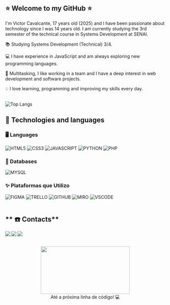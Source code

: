 ##  ⭐ Welcome to my GitHub ⭐ 

I'm Victor Cavalcante, 17 years old (2025) and I have been passionate about technology since I was 14 years old. I am currently studying the 3rd semester of the technical course in Systems Development at SENAI.

📚 Studying Systems Development (Technical) 3/4.

💻 I have experience in JavaScript and am always exploring new programming languages.

🤹 Multitasking, I like working in a team and I have a deep interest in web development and software projects.

💡 I love learning, programming and improving my skills every day.  <br> <br>


![Top Langs](https://github-readme-stats.vercel.app/api/top-langs/?username=Vini-cods&layout=compact&theme=tokyonight)




 ## **🚀 Technologies and languages**
 
### **🖥 Languages** 
<div style="display: inline_block">
  <img align="center" alt="HTML5"  src="https://img.shields.io/badge/HTML5-E34F26?style=for-the-badge&logo=html5&logoColor=white"/>
  <img align="center" alt="CSS3"   src="https://img.shields.io/badge/CSS3-1572B6?style=for-the-badge&logo=css3&logoColor=white" />
  <img align="center" alt="JAVASCRIPT" src="https://img.shields.io/badge/JavaScript-F7DF1E?style=for-the-badge&logo=javascript&logoColor=black" />
  <img align="center" alt="PYTHON" src="https://img.shields.io/badge/Python-3776AB?style=for-the-badge&logo=python&logoColor=white" />
  <img align="center" alt="PHP" src="https://img.shields.io/badge/PHP-777BB4?style=for-the-badge&logo=php&logoColor=white" />
</div>


### **💾 Databases**
<div style="display: inline_block">
  <img align="center" alt="MYSQL"  src="https://img.shields.io/badge/MySQL-005C84?style=for-the-badge&logo=mysql&logoColor=white"/>
</div>

### **✨ Plataformas que Utilizo**
<div style="display: inline_block">
  <img align="center" alt="FIGMA"  src="https://img.shields.io/badge/Figma-F24E1E?style=for-the-badge&logo=figma&logoColor=white"/>
  <img align="center" alt="TRELLO"  src="https://img.shields.io/badge/Trello-0052CC?style=for-the-badge&logo=trello&logoColor=white"/>
  <img align="center" alt="GITHUB" src="https://img.shields.io/badge/GitHub-100000?style=for-the-badge&logo=github&logoColor=white"/>
  <img align="center" alt="MIRO" src="https://img.shields.io/badge/Miro-050038?style=for-the-badge&logo=Miro&logoColor=white"/>
  <img align="center" alt="VSCODE" src="https://img.shields.io/badge/Visual_Studio_Code-0078D4?style=for-the-badge&logo=visual%20studio%20code&logoColor=white"/>
</div>
  <br>


 ## ** ☎️ Contacts**
<div style="display: inline_block">
  <a href = "mailto:victorrocha0223@gmail.com"><img align="left" src="https://img.shields.io/badge/Gmail-D14836?style=for-the-badge&logo=gmail&logoColor=white" target="_blank"></a>
  
   <a href = "mailto:https://wa.me/qr/P36YOTQWJ6OAO1"><img align="left" src="https://img.shields.io/badge/WhatsApp-25D366?style=for-the-badge&logo=whatsapp&logoColor=white" target="_blank"></a>

   <a href = "https://www.linkedin.com/in/victor-cavalcante-69b601318/"><img align="left" src="https://img.shields.io/badge/LinkedIn-0077B5?style=for-the-badge&logo=linkedin&logoColor=white" target="_blank"></a>
</div>

  <br>
  <br>

<p align="center">
  <img src="https://media.giphy.com/media/zvVwEUYAXjKLLPumXJ/giphy.gif" width="280" height="150" />
  <br>Até a próxima linha de código! 💻
</p>

